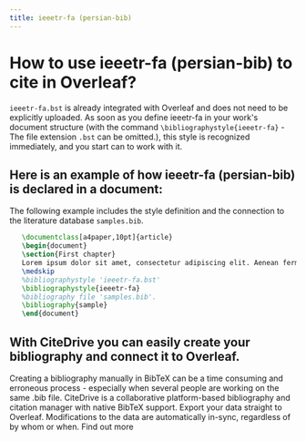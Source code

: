 ```yaml
---
title: ieeetr-fa (persian-bib)
---
```


# How to use ieeetr-fa (persian-bib) to cite in Overleaf? 
`ieeetr-fa.bst` is already integrated with Overleaf and does not need to be explicitly uploaded. As soon as you define ieeetr-fa in your work's document structure (with the command `\bibliographystyle{ieeetr-fa}` - The file extension `.bst` can be omitted.), this style is recognized immediately, and you start can to work with it.

## Here is an example of how ieeetr-fa (persian-bib) is declared in a document:
The following example includes the style definition and the connection to the literature database `samples.bib`.
```tex
   \documentclass[a4paper,10pt]{article}
   \begin{document}
   \section{First chapter}
   Lorem ipsum dolor sit amet, consectetur adipiscing elit. Aenean fermentum justo massa, ut maximus mauris sodales et. Aenean vel elit a erat rhoncus pharetra.
   \medskip
   %bibliographystyle 'ieeetr-fa.bst'
   \bibliographystyle{ieeetr-fa}
   %bibliography file 'samples.bib'.
   \bibliography{sample}
   \end{document}
```

## With CiteDrive you can easily create your bibliography and connect it to Overleaf. 
Creating a bibliography manually in BibTeX can be a time consuming and erroneous process - especially when several people are working on the same .bib file. CiteDrive is a collaborative platform-based bibliography and citation manager with native BibTeX support. Export your data straight to Overleaf. Modifications to the data are automatically in-sync, regardless of by whom or when. Find out more